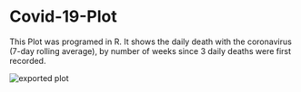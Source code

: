 # Covid-19-Plot

This Plot was programed in R.
It shows the daily death with the coronavirus (7-day rolling average), by number of weeks since 3 daily deaths were first recorded.

![exported plot](https://user-images.githubusercontent.com/73183428/125287435-32287100-e31d-11eb-8515-1016991567bf.png)

